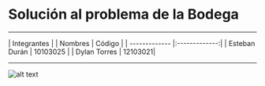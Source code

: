 # Solución al problema de la Bodega
***
| Integrantes |
| Nombres       | Código        |
| ------------- |:-------------:|
| Esteban Durán      | 10103025 |
| Dylan Torres      | 12103021|   
***
![alt text](https://github.com/esteban-duran/threads/bodega.PNG "Ejecución del programa")

